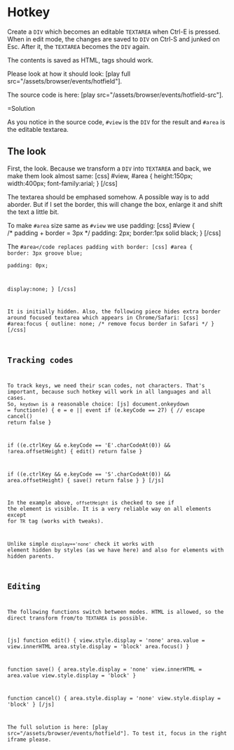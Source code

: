 
# Hotkey 

Create a `DIV` which becomes an editable `TEXTAREA` when Ctrl-E is pressed.
When in edit mode, the changes are saved to `DIV` on Ctrl-S and junked on Esc. After it, the `TEXTAREA` becomes the `DIV` again.

The contents is saved as HTML, tags should work.

Please look at how it should look: [play full src="/assets/browser/events/hotfield"].

The source code is here: [play src="/assets/browser/events/hotfield-src"].



=Solution

As you notice in the source code, `#view` is the `DIV` for the result and `#area` is the editable textarea.


## The look   

First, the look. Because we transform a `DIV` into `TEXTAREA` and back, we make them look almost same:
[css]
#view, #area {
  height:150px;
  width:400px;
  font-family:arial;
}
[/css]

The textarea should be emphased somehow. A possible way is to add aborder. But if I set the border, this will change the box, enlarge it and shift the text a little bit.

To make `#area` size same as `#view` we use padding:
[css]
#view {  
  /* padding + border = 3px */
  padding: 2px; 
  border:1px solid black; 
}
[/css]

The <code>#area</code replaces padding with border:
[css]
#area {
  border: 3px groove blue;  
  padding: 0px;

  display:none;
}
[/css]

It is initially hidden. Also, the following piece hides extra border around focused textarea which appears in Chrome/Safari:
[css]
#area:focus { 
  outline: none; /* remove focus border in Safari */
}
[/css]


## Tracking codes   

To track keys, we need their scan codes, not characters. That's important, because such hotkey will work in all languages and all cases. So, <code>keydown</code> is a reasonable choice:
[js]
document.onkeydown = function(e) {
  e = e || event 
  if (e.keyCode == 27) { // escape
    cancel()
    return false
  }

  if ((e.ctrlKey && e.keyCode == 'E'.charCodeAt(0)) && !area.offsetHeight) {
    edit()
    return false
  }

  if ((e.ctrlKey && e.keyCode == 'S'.charCodeAt(0)) && area.offsetHeight) {
    save()
    return false
  }
}
[/js]

In the example above, `offsetHeight` is checked to see if the element is visible. It is a very reliable way on all elements except for `TR` tag (works with tweaks).

Unlike simple `display=='none'` check it works with element hidden by styles (as we have here) and also for elements with hidden parents.


## Editing   

The following functions switch between modes. HTML is allowed, so the direct transform from/to `TEXTAREA` is possible.

[js]
function edit() {
    view.style.display = 'none'
    area.value = view.innerHTML
    area.style.display = 'block'
    area.focus()
}

function save() {
    area.style.display = 'none'
    view.innerHTML = area.value
    view.style.display = 'block'
}

function cancel() {
    area.style.display = 'none'
    view.style.display = 'block'
}
[/js]

The full solution is here: [play src="/assets/browser/events/hotfield"].
To test it, focus in the right iframe please.


